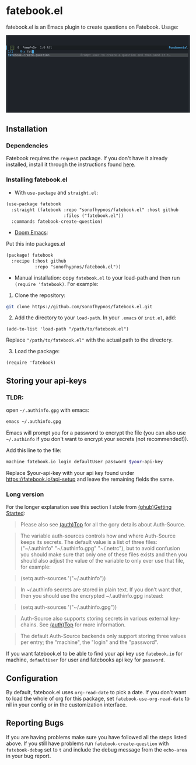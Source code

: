 # fatebook.el

fatebook.el is an Emacs plugin to create questions on Fatebook. Usage:

![](assets/demo.gif)

## Installation 
### Dependencies

Fatebook requires the `request` package. If you don't have it already installed, install it through the instructions found [here](https://github.com/tkf/emacs-request).

### Installing fatebook.el

- With `use-package` and `straight.el`:
``` emacs-lisp
(use-package fatebook
  :straight (fatebook :repo "sonofhypnos/fatebook.el" :host github
                      :files ("fatebook.el"))
  :commands fatebook-create-question)
```


- [Doom Emacs](https://github.com/hlissner/doom-emacs):

Put this into packages.el
``` emacs-lisp
(package! fatebook
  :recipe (:host github
           :repo "sonofhypnos/fatebook.el"))
```

- Manual installation: copy `fatebook.el` to your load-path and then run `(require 'fatebook)`. For example:

1. Clone the repository:

```bash
git clone https://github.com/sonofhypnos/fatebook.el.git
```

2. Add the directory to your `load-path`. In your `.emacs` or `init.el`, add:

```elisp
(add-to-list 'load-path "/path/to/fatebook.el")
```

Replace `"/path/to/fatebook.el"` with the actual path to the directory.

3. Load the package:

```elisp
(require 'fatebook)
```


## Storing your api-keys


### TLDR: 
open `~/.authinfo.gpg` with emacs:

``` sh
emacs ~/.authinfo.gpg
```

Emacs will prompt you for a password to encrypt the file (you can also use `~/.authinfo` if you don't want to encrypt your secrets (not recommended!)).

Add this line to the file:

``` sh
machine fatebook.io login defaultUser password $your-api-key
```

Replace $your-api-key with your api key found under https://fatebook.io/api-setup and leave the remaining fields the same.

### Long version


For the longer explanation see this section I stole from [(ghub)Getting Started](https://magit.vc/manual/ghub/Storing-a-Token.html):

> Please also see [(auth)Top](https://www.gnu.org/software/emacs/manual/html_node/auth/index.html#Top) for all the gory details about Auth-Source.

> The variable auth-sources controls how and where Auth-Source keeps its secrets. The default value is a list of three files: ("~/.authinfo" "~/.authinfo.gpg" "~/.netrc"), but to avoid confusion you should make sure that only one of these files exists and then you should also adjust the value of the variable to only ever use that file, for example:

> (setq auth-sources '("~/.authinfo"))

> In ~/.authinfo secrets are stored in plain text. If you don’t want that, then you should use the encrypted ~/.authinfo.gpg instead:

> (setq auth-sources '("~/.authinfo.gpg"))

> Auth-Source also supports storing secrets in various external key-chains. See [(auth)Top](https://www.gnu.org/software/emacs/manual/html_node/auth/index.html#Top) for more information. 

> The default Auth-Source backends only support storing three values per entry; the "machine", the "login" and the "password".

If you want fatebook.el to be able to find your api key use `fatebook.io` for machine, `defaultUser` for user and fatebooks api key for `password`.

## Configuration

By default, fatebook.el uses `org-read-date` to pick a date. If you don't want to load the whole of org for this package, set `fatebook-use-org-read-date` to nil in your config or in the customization interface.

## Reporting Bugs

If you are having problems make sure you have followed all the steps listed above. If you still have problems run `fatebook-create-question` with `fatebook-debug` set to `t` and include the debug message from the `echo-area` in your bug report.

